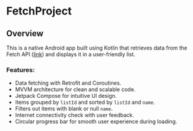 # FetchProject

## Overview
This is a native Android app built using Kotlin that retrieves data from the Fetch API ([link](https://fetch-hiring.s3.amazonaws.com/hiring.json)) and displays it in a user-friendly list.

### Features:
- Data fetching with Retrofit and Coroutines.
- MVVM architecture for clean and scalable code.
- Jetpack Compose for intuitive UI design.
- Items grouped by `listId` and sorted by `listId` and `name`.
- Filters out items with blank or null `name`.
- Internet connectivity check with user feedback.
- Circular progress bar for smooth user experience during loading.

